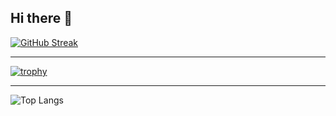 ## Hi there 👋

<!--
**KitzTV/KitzTV** is a ✨ _special_ ✨ repository because its `README.md` (this file) appears on your GitHub profile.

Here are some ideas to get you started:

- 🔭 I’m currently working on ...
- 🌱 I’m currently learning ...
- 👯 I’m looking to collaborate on ...
- 🤔 I’m looking for help with ...
- 💬 Ask me about ...
- 📫 How to reach me: ...
- 😄 Pronouns: ...
- ⚡ Fun fact: ...
-->
[![GitHub Streak](https://streak-stats.demolab.com?user=KitzTV&border_radius=50&background=45%2C8402EB%2CEB5454)](https://git.io/streak-stats)

---

[![trophy](https://github-profile-trophy.vercel.app/?username=KitzTV)](https://github.com/ryo-ma/github-profile-trophy)

--- 

![Top Langs](https://github-readme-stats.vercel.app/api/top-langs/?username=anuraghazra&layout=compact&theme=ambiant_gradient)
